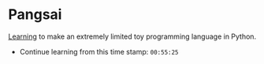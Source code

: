 # Pangsai 

[Learning](https://youtu.be/1WpKsY9LBlY?si=ZuemaU0Eb1dZTkTt) to make an extremely limited toy programming language in Python.

* Continue learning from this time stamp: `00:55:25`
